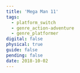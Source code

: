```yaml
---
title: 'Mega Man 11'
tags:
  - platform_switch
  - genre_action-adventure
  - genre_platformer
digital: false
physical: true
guide: false
pending: false
date: 2018-10-02
---
```

